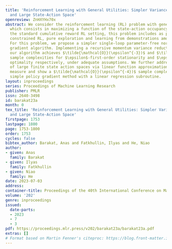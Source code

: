```yaml
---
title: 'Reinforcement Learning with General Utilities: Simpler Variance Reduction
  and Large State-Action Space'
openreview: ZnHXYHx70x
abstract: We consider the reinforcement learning (RL) problem with general utilities
  which consists in maximizing a function of the state-action occupancy measure. Beyond
  the standard cumulative reward RL setting, this problem includes as particular cases
  constrained RL, pure exploration and learning from demonstrations among others.
  For this problem, we propose a simpler single-loop parameter-free normalized policy
  gradient algorithm. Implementing a recursive momentum variance reduction mechanism,
  our algorithm achieves $\tilde{\mathcal{O}}(\epsilon^{-3})$ and $\tilde{\mathcal{O}}(\epsilon^{-2})$
  sample complexities for $\epsilon$-first-order stationarity and $\epsilon$-global
  optimality respectively, under adequate assumptions. We further address the setting
  of large finite state action spaces via linear function approximation of the occupancy
  measure and show a $\tilde{\mathcal{O}}(\epsilon^{-4})$ sample complexity for a
  simple policy gradient method with a linear regression subroutine.
layout: inproceedings
series: Proceedings of Machine Learning Research
publisher: PMLR
issn: 2640-3498
id: barakat23a
month: 0
tex_title: 'Reinforcement Learning with General Utilities: Simpler Variance Reduction
  and Large State-Action Space'
firstpage: 1753
lastpage: 1800
page: 1753-1800
order: 1753
cycles: false
bibtex_author: Barakat, Anas and Fatkhullin, Ilyas and He, Niao
author:
- given: Anas
  family: Barakat
- given: Ilyas
  family: Fatkhullin
- given: Niao
  family: He
date: 2023-07-03
address: 
container-title: Proceedings of the 40th International Conference on Machine Learning
volume: '202'
genre: inproceedings
issued:
  date-parts:
  - 2023
  - 7
  - 3
pdf: https://proceedings.mlr.press/v202/barakat23a/barakat23a.pdf
extras: []
# Format based on Martin Fenner's citeproc: https://blog.front-matter.io/posts/citeproc-yaml-for-bibliographies/
---
```

